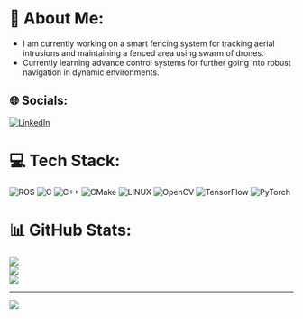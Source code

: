 
# 💫 About Me:
 - I am currently working on a smart fencing system for tracking aerial intrusions and maintaining a fenced area using swarm of drones.
 - Currently learning advance control systems for further going into robust navigation in dynamic environments.


## 🌐 Socials:
[![LinkedIn](https://img.shields.io/badge/LinkedIn-%230077B5.svg?logo=linkedin&logoColor=white)](https://linkedin.com/in/siddharthguptaq) 

# 💻 Tech Stack:
![ROS](https://img.shields.io/badge/ros-%230A0FF9.svg?style=for-the-badge&logo=ros&logoColor=white) ![C](https://img.shields.io/badge/c-%2300599C.svg?style=for-the-badge&logo=c&logoColor=white) ![C++](https://img.shields.io/badge/c++-%2300599C.svg?style=for-the-badge&logo=c%2B%2B&logoColor=white) ![CMake](https://img.shields.io/badge/CMake-%23008FBA.svg?style=for-the-badge&logo=cmake&logoColor=white) ![LINUX](https://img.shields.io/badge/Linux-FCC624?style=for-the-badge&logo=linux&logoColor=black) ![OpenCV](https://img.shields.io/badge/opencv-%23white.svg?style=for-the-badge&logo=opencv&logoColor=white) ![TensorFlow](https://img.shields.io/badge/TensorFlow-%23FF6F00.svg?style=for-the-badge&logo=TensorFlow&logoColor=white) ![PyTorch](https://img.shields.io/badge/PyTorch-%23EE4C2C.svg?style=for-the-badge&logo=PyTorch&logoColor=white)
# 📊 GitHub Stats:
![](https://github-readme-stats.vercel.app/api?username=siddharth-w&theme=dark&hide_border=false&include_all_commits=true&count_private=false)<br/>
![](https://github-readme-streak-stats.herokuapp.com/?user=siddharth-w&theme=dark&hide_border=false)<br/>
![](https://github-readme-stats.vercel.app/api/top-langs/?username=siddharth-w&theme=dark&hide_border=false&include_all_commits=true&count_private=false&layout=compact)

---
[![](https://visitcount.itsvg.in/api?id=siddharth-w&icon=0&color=0)](https://visitcount.itsvg.in)

<!-- Proudly created with GPRM ( https://gprm.itsvg.in ) -->
